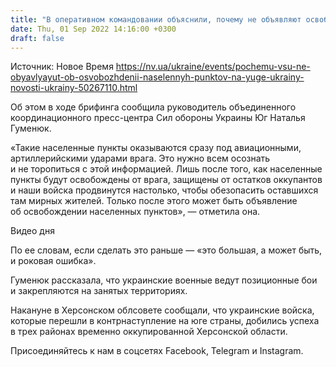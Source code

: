 ```yaml
---
title: "В оперативном командовании объяснили, почему не объявляют освобожденные населенные пункты на юге Украины"
date: Thu, 01 Sep 2022 14:16:00 +0300
draft: false
---
```

Источник: Новое Время https://nv.ua/ukraine/events/pochemu-vsu-ne-obyavlyayut-ob-osvobozhdenii-naselennyh-punktov-na-yuge-ukrainy-novosti-ukrainy-50267110.html


 Об этом в ходе брифинга сообщила руководитель объединенного координационного пресс-центра Сил обороны Украины Юг Наталья Гуменюк.

«Такие населенные пункты оказываются сразу под авиационными, артиллерийскими ударами врага. Это нужно всем осознать и не торопиться с этой информацией. Лишь после того, как населенные пункты будут освобождены от врага, защищены от остатков оккупантов и наши войска продвинутся настолько, чтобы обезопасить оставшихся там мирных жителей. Только после этого может быть объявление об освобождении населенных пунктов», — отметила она.

 Видео дня   

По ее словам, если сделать это раньше — «это большая, а может быть, и роковая ошибка».

Гуменюк рассказала, что украинские военные ведут позиционные бои и закрепляются на занятых территориях.

Накануне в Херсонском облсовете сообщали, что украинские войска, которые перешли в контрнаступление на юге страны, добились успеха в трех районах временно оккупированной Херсонской области.

Присоединяйтесь к нам в соцсетях Facebook, Telegram и Instagram.
